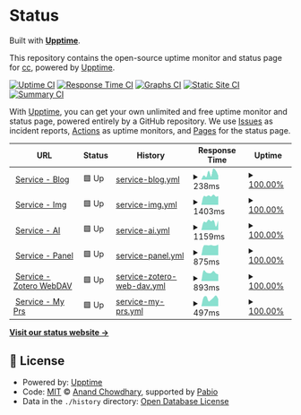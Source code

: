 # Status

Built with [**Upptime**](https://upptime.js.org).

This repository contains the open-source uptime monitor and status page for [cc](https://chillcicada.com), powered by [Upptime](https://github.com/upptime/upptime).

[![Uptime CI](https://github.com/chillcicada/status/workflows/Uptime%20CI/badge.svg)](https://github.com/chillcicada/status/actions?query=workflow%3A%22Uptime+CI%22)
[![Response Time CI](https://github.com/chillcicada/status/workflows/Response%20Time%20CI/badge.svg)](https://github.com/chillcicada/status/actions?query=workflow%3A%22Response+Time+CI%22)
[![Graphs CI](https://github.com/chillcicada/status/workflows/Graphs%20CI/badge.svg)](https://github.com/chillcicada/status/actions?query=workflow%3A%22Graphs+CI%22)
[![Static Site CI](https://github.com/chillcicada/status/workflows/Static%20Site%20CI/badge.svg)](https://github.com/chillcicada/status/actions?query=workflow%3A%22Static+Site+CI%22)
[![Summary CI](https://github.com/chillcicada/status/workflows/Summary%20CI/badge.svg)](https://github.com/chillcicada/status/actions?query=workflow%3A%22Summary+CI%22)

With [Upptime](https://upptime.js.org), you can get your own unlimited and free uptime monitor and status page, powered entirely by a GitHub repository. We use [Issues](https://github.com/chillcicada/status/issues) as incident reports, [Actions](https://github.com/chillcicada/status/actions) as uptime monitors, and [Pages](https://status.chillcicada.com) for the status page.

<!--start: status pages-->
<!-- This summary is generated by Upptime (https://github.com/upptime/upptime) -->
<!-- Do not edit this manually, your changes will be overwritten -->
<!-- prettier-ignore -->
| URL | Status | History | Response Time | Uptime |
| --- | ------ | ------- | ------------- | ------ |
| <img alt="" src="https://icons.duckduckgo.com/ip3/chillcicada.com.ico" height="13"> [Service - Blog](https://chillcicada.com) | 🟩 Up | [service-blog.yml](https://github.com/chillcicada/status/commits/HEAD/history/service-blog.yml) | <details><summary><img alt="Response time graph" src="./graphs/service-blog/response-time-week.png" height="20"> 238ms</summary><br><a href="https://status.chillcicada.com/history/service-blog"><img alt="Response time 321" src="https://img.shields.io/endpoint?url=https%3A%2F%2Fraw.githubusercontent.com%2Fchillcicada%2Fstatus%2FHEAD%2Fapi%2Fservice-blog%2Fresponse-time.json"></a><br><a href="https://status.chillcicada.com/history/service-blog"><img alt="24-hour response time 152" src="https://img.shields.io/endpoint?url=https%3A%2F%2Fraw.githubusercontent.com%2Fchillcicada%2Fstatus%2FHEAD%2Fapi%2Fservice-blog%2Fresponse-time-day.json"></a><br><a href="https://status.chillcicada.com/history/service-blog"><img alt="7-day response time 238" src="https://img.shields.io/endpoint?url=https%3A%2F%2Fraw.githubusercontent.com%2Fchillcicada%2Fstatus%2FHEAD%2Fapi%2Fservice-blog%2Fresponse-time-week.json"></a><br><a href="https://status.chillcicada.com/history/service-blog"><img alt="30-day response time 354" src="https://img.shields.io/endpoint?url=https%3A%2F%2Fraw.githubusercontent.com%2Fchillcicada%2Fstatus%2FHEAD%2Fapi%2Fservice-blog%2Fresponse-time-month.json"></a><br><a href="https://status.chillcicada.com/history/service-blog"><img alt="1-year response time 321" src="https://img.shields.io/endpoint?url=https%3A%2F%2Fraw.githubusercontent.com%2Fchillcicada%2Fstatus%2FHEAD%2Fapi%2Fservice-blog%2Fresponse-time-year.json"></a></details> | <details><summary><a href="https://status.chillcicada.com/history/service-blog">100.00%</a></summary><a href="https://status.chillcicada.com/history/service-blog"><img alt="All-time uptime 100.00%" src="https://img.shields.io/endpoint?url=https%3A%2F%2Fraw.githubusercontent.com%2Fchillcicada%2Fstatus%2FHEAD%2Fapi%2Fservice-blog%2Fuptime.json"></a><br><a href="https://status.chillcicada.com/history/service-blog"><img alt="24-hour uptime 100.00%" src="https://img.shields.io/endpoint?url=https%3A%2F%2Fraw.githubusercontent.com%2Fchillcicada%2Fstatus%2FHEAD%2Fapi%2Fservice-blog%2Fuptime-day.json"></a><br><a href="https://status.chillcicada.com/history/service-blog"><img alt="7-day uptime 100.00%" src="https://img.shields.io/endpoint?url=https%3A%2F%2Fraw.githubusercontent.com%2Fchillcicada%2Fstatus%2FHEAD%2Fapi%2Fservice-blog%2Fuptime-week.json"></a><br><a href="https://status.chillcicada.com/history/service-blog"><img alt="30-day uptime 100.00%" src="https://img.shields.io/endpoint?url=https%3A%2F%2Fraw.githubusercontent.com%2Fchillcicada%2Fstatus%2FHEAD%2Fapi%2Fservice-blog%2Fuptime-month.json"></a><br><a href="https://status.chillcicada.com/history/service-blog"><img alt="1-year uptime 100.00%" src="https://img.shields.io/endpoint?url=https%3A%2F%2Fraw.githubusercontent.com%2Fchillcicada%2Fstatus%2FHEAD%2Fapi%2Fservice-blog%2Fuptime-year.json"></a></details>
| <img alt="" src="https://icons.duckduckgo.com/ip3/img.chillcicada.com.ico" height="13"> [Service - Img](https://img.chillcicada.com) | 🟩 Up | [service-img.yml](https://github.com/chillcicada/status/commits/HEAD/history/service-img.yml) | <details><summary><img alt="Response time graph" src="./graphs/service-img/response-time-week.png" height="20"> 1403ms</summary><br><a href="https://status.chillcicada.com/history/service-img"><img alt="Response time 1394" src="https://img.shields.io/endpoint?url=https%3A%2F%2Fraw.githubusercontent.com%2Fchillcicada%2Fstatus%2FHEAD%2Fapi%2Fservice-img%2Fresponse-time.json"></a><br><a href="https://status.chillcicada.com/history/service-img"><img alt="24-hour response time 1389" src="https://img.shields.io/endpoint?url=https%3A%2F%2Fraw.githubusercontent.com%2Fchillcicada%2Fstatus%2FHEAD%2Fapi%2Fservice-img%2Fresponse-time-day.json"></a><br><a href="https://status.chillcicada.com/history/service-img"><img alt="7-day response time 1403" src="https://img.shields.io/endpoint?url=https%3A%2F%2Fraw.githubusercontent.com%2Fchillcicada%2Fstatus%2FHEAD%2Fapi%2Fservice-img%2Fresponse-time-week.json"></a><br><a href="https://status.chillcicada.com/history/service-img"><img alt="30-day response time 1421" src="https://img.shields.io/endpoint?url=https%3A%2F%2Fraw.githubusercontent.com%2Fchillcicada%2Fstatus%2FHEAD%2Fapi%2Fservice-img%2Fresponse-time-month.json"></a><br><a href="https://status.chillcicada.com/history/service-img"><img alt="1-year response time 1394" src="https://img.shields.io/endpoint?url=https%3A%2F%2Fraw.githubusercontent.com%2Fchillcicada%2Fstatus%2FHEAD%2Fapi%2Fservice-img%2Fresponse-time-year.json"></a></details> | <details><summary><a href="https://status.chillcicada.com/history/service-img">100.00%</a></summary><a href="https://status.chillcicada.com/history/service-img"><img alt="All-time uptime 100.00%" src="https://img.shields.io/endpoint?url=https%3A%2F%2Fraw.githubusercontent.com%2Fchillcicada%2Fstatus%2FHEAD%2Fapi%2Fservice-img%2Fuptime.json"></a><br><a href="https://status.chillcicada.com/history/service-img"><img alt="24-hour uptime 100.00%" src="https://img.shields.io/endpoint?url=https%3A%2F%2Fraw.githubusercontent.com%2Fchillcicada%2Fstatus%2FHEAD%2Fapi%2Fservice-img%2Fuptime-day.json"></a><br><a href="https://status.chillcicada.com/history/service-img"><img alt="7-day uptime 100.00%" src="https://img.shields.io/endpoint?url=https%3A%2F%2Fraw.githubusercontent.com%2Fchillcicada%2Fstatus%2FHEAD%2Fapi%2Fservice-img%2Fuptime-week.json"></a><br><a href="https://status.chillcicada.com/history/service-img"><img alt="30-day uptime 100.00%" src="https://img.shields.io/endpoint?url=https%3A%2F%2Fraw.githubusercontent.com%2Fchillcicada%2Fstatus%2FHEAD%2Fapi%2Fservice-img%2Fuptime-month.json"></a><br><a href="https://status.chillcicada.com/history/service-img"><img alt="1-year uptime 100.00%" src="https://img.shields.io/endpoint?url=https%3A%2F%2Fraw.githubusercontent.com%2Fchillcicada%2Fstatus%2FHEAD%2Fapi%2Fservice-img%2Fuptime-year.json"></a></details>
| <img alt="" src="https://icons.duckduckgo.com/ip3/ai.chillcicada.com.ico" height="13"> [Service - AI](https://ai.chillcicada.com) | 🟩 Up | [service-ai.yml](https://github.com/chillcicada/status/commits/HEAD/history/service-ai.yml) | <details><summary><img alt="Response time graph" src="./graphs/service-ai/response-time-week.png" height="20"> 1159ms</summary><br><a href="https://status.chillcicada.com/history/service-ai"><img alt="Response time 1545" src="https://img.shields.io/endpoint?url=https%3A%2F%2Fraw.githubusercontent.com%2Fchillcicada%2Fstatus%2FHEAD%2Fapi%2Fservice-ai%2Fresponse-time.json"></a><br><a href="https://status.chillcicada.com/history/service-ai"><img alt="24-hour response time 1312" src="https://img.shields.io/endpoint?url=https%3A%2F%2Fraw.githubusercontent.com%2Fchillcicada%2Fstatus%2FHEAD%2Fapi%2Fservice-ai%2Fresponse-time-day.json"></a><br><a href="https://status.chillcicada.com/history/service-ai"><img alt="7-day response time 1159" src="https://img.shields.io/endpoint?url=https%3A%2F%2Fraw.githubusercontent.com%2Fchillcicada%2Fstatus%2FHEAD%2Fapi%2Fservice-ai%2Fresponse-time-week.json"></a><br><a href="https://status.chillcicada.com/history/service-ai"><img alt="30-day response time 1110" src="https://img.shields.io/endpoint?url=https%3A%2F%2Fraw.githubusercontent.com%2Fchillcicada%2Fstatus%2FHEAD%2Fapi%2Fservice-ai%2Fresponse-time-month.json"></a><br><a href="https://status.chillcicada.com/history/service-ai"><img alt="1-year response time 1545" src="https://img.shields.io/endpoint?url=https%3A%2F%2Fraw.githubusercontent.com%2Fchillcicada%2Fstatus%2FHEAD%2Fapi%2Fservice-ai%2Fresponse-time-year.json"></a></details> | <details><summary><a href="https://status.chillcicada.com/history/service-ai">100.00%</a></summary><a href="https://status.chillcicada.com/history/service-ai"><img alt="All-time uptime 100.00%" src="https://img.shields.io/endpoint?url=https%3A%2F%2Fraw.githubusercontent.com%2Fchillcicada%2Fstatus%2FHEAD%2Fapi%2Fservice-ai%2Fuptime.json"></a><br><a href="https://status.chillcicada.com/history/service-ai"><img alt="24-hour uptime 100.00%" src="https://img.shields.io/endpoint?url=https%3A%2F%2Fraw.githubusercontent.com%2Fchillcicada%2Fstatus%2FHEAD%2Fapi%2Fservice-ai%2Fuptime-day.json"></a><br><a href="https://status.chillcicada.com/history/service-ai"><img alt="7-day uptime 100.00%" src="https://img.shields.io/endpoint?url=https%3A%2F%2Fraw.githubusercontent.com%2Fchillcicada%2Fstatus%2FHEAD%2Fapi%2Fservice-ai%2Fuptime-week.json"></a><br><a href="https://status.chillcicada.com/history/service-ai"><img alt="30-day uptime 100.00%" src="https://img.shields.io/endpoint?url=https%3A%2F%2Fraw.githubusercontent.com%2Fchillcicada%2Fstatus%2FHEAD%2Fapi%2Fservice-ai%2Fuptime-month.json"></a><br><a href="https://status.chillcicada.com/history/service-ai"><img alt="1-year uptime 100.00%" src="https://img.shields.io/endpoint?url=https%3A%2F%2Fraw.githubusercontent.com%2Fchillcicada%2Fstatus%2FHEAD%2Fapi%2Fservice-ai%2Fuptime-year.json"></a></details>
| <img alt="" src="https://icons.duckduckgo.com/ip3/panel.chillcicada.com.ico" height="13"> [Service - Panel](https://panel.chillcicada.com) | 🟩 Up | [service-panel.yml](https://github.com/chillcicada/status/commits/HEAD/history/service-panel.yml) | <details><summary><img alt="Response time graph" src="./graphs/service-panel/response-time-week.png" height="20"> 875ms</summary><br><a href="https://status.chillcicada.com/history/service-panel"><img alt="Response time 866" src="https://img.shields.io/endpoint?url=https%3A%2F%2Fraw.githubusercontent.com%2Fchillcicada%2Fstatus%2FHEAD%2Fapi%2Fservice-panel%2Fresponse-time.json"></a><br><a href="https://status.chillcicada.com/history/service-panel"><img alt="24-hour response time 939" src="https://img.shields.io/endpoint?url=https%3A%2F%2Fraw.githubusercontent.com%2Fchillcicada%2Fstatus%2FHEAD%2Fapi%2Fservice-panel%2Fresponse-time-day.json"></a><br><a href="https://status.chillcicada.com/history/service-panel"><img alt="7-day response time 875" src="https://img.shields.io/endpoint?url=https%3A%2F%2Fraw.githubusercontent.com%2Fchillcicada%2Fstatus%2FHEAD%2Fapi%2Fservice-panel%2Fresponse-time-week.json"></a><br><a href="https://status.chillcicada.com/history/service-panel"><img alt="30-day response time 878" src="https://img.shields.io/endpoint?url=https%3A%2F%2Fraw.githubusercontent.com%2Fchillcicada%2Fstatus%2FHEAD%2Fapi%2Fservice-panel%2Fresponse-time-month.json"></a><br><a href="https://status.chillcicada.com/history/service-panel"><img alt="1-year response time 866" src="https://img.shields.io/endpoint?url=https%3A%2F%2Fraw.githubusercontent.com%2Fchillcicada%2Fstatus%2FHEAD%2Fapi%2Fservice-panel%2Fresponse-time-year.json"></a></details> | <details><summary><a href="https://status.chillcicada.com/history/service-panel">100.00%</a></summary><a href="https://status.chillcicada.com/history/service-panel"><img alt="All-time uptime 99.86%" src="https://img.shields.io/endpoint?url=https%3A%2F%2Fraw.githubusercontent.com%2Fchillcicada%2Fstatus%2FHEAD%2Fapi%2Fservice-panel%2Fuptime.json"></a><br><a href="https://status.chillcicada.com/history/service-panel"><img alt="24-hour uptime 100.00%" src="https://img.shields.io/endpoint?url=https%3A%2F%2Fraw.githubusercontent.com%2Fchillcicada%2Fstatus%2FHEAD%2Fapi%2Fservice-panel%2Fuptime-day.json"></a><br><a href="https://status.chillcicada.com/history/service-panel"><img alt="7-day uptime 100.00%" src="https://img.shields.io/endpoint?url=https%3A%2F%2Fraw.githubusercontent.com%2Fchillcicada%2Fstatus%2FHEAD%2Fapi%2Fservice-panel%2Fuptime-week.json"></a><br><a href="https://status.chillcicada.com/history/service-panel"><img alt="30-day uptime 99.69%" src="https://img.shields.io/endpoint?url=https%3A%2F%2Fraw.githubusercontent.com%2Fchillcicada%2Fstatus%2FHEAD%2Fapi%2Fservice-panel%2Fuptime-month.json"></a><br><a href="https://status.chillcicada.com/history/service-panel"><img alt="1-year uptime 99.86%" src="https://img.shields.io/endpoint?url=https%3A%2F%2Fraw.githubusercontent.com%2Fchillcicada%2Fstatus%2FHEAD%2Fapi%2Fservice-panel%2Fuptime-year.json"></a></details>
| <img alt="" src="https://icons.duckduckgo.com/ip3/zotero.chillcicada.com.ico" height="13"> [Service - Zotero WebDAV](https://zotero.chillcicada.com) | 🟩 Up | [service-zotero-web-dav.yml](https://github.com/chillcicada/status/commits/HEAD/history/service-zotero-web-dav.yml) | <details><summary><img alt="Response time graph" src="./graphs/service-zotero-web-dav/response-time-week.png" height="20"> 893ms</summary><br><a href="https://status.chillcicada.com/history/service-zotero-web-dav"><img alt="Response time 878" src="https://img.shields.io/endpoint?url=https%3A%2F%2Fraw.githubusercontent.com%2Fchillcicada%2Fstatus%2FHEAD%2Fapi%2Fservice-zotero-web-dav%2Fresponse-time.json"></a><br><a href="https://status.chillcicada.com/history/service-zotero-web-dav"><img alt="24-hour response time 687" src="https://img.shields.io/endpoint?url=https%3A%2F%2Fraw.githubusercontent.com%2Fchillcicada%2Fstatus%2FHEAD%2Fapi%2Fservice-zotero-web-dav%2Fresponse-time-day.json"></a><br><a href="https://status.chillcicada.com/history/service-zotero-web-dav"><img alt="7-day response time 893" src="https://img.shields.io/endpoint?url=https%3A%2F%2Fraw.githubusercontent.com%2Fchillcicada%2Fstatus%2FHEAD%2Fapi%2Fservice-zotero-web-dav%2Fresponse-time-week.json"></a><br><a href="https://status.chillcicada.com/history/service-zotero-web-dav"><img alt="30-day response time 851" src="https://img.shields.io/endpoint?url=https%3A%2F%2Fraw.githubusercontent.com%2Fchillcicada%2Fstatus%2FHEAD%2Fapi%2Fservice-zotero-web-dav%2Fresponse-time-month.json"></a><br><a href="https://status.chillcicada.com/history/service-zotero-web-dav"><img alt="1-year response time 878" src="https://img.shields.io/endpoint?url=https%3A%2F%2Fraw.githubusercontent.com%2Fchillcicada%2Fstatus%2FHEAD%2Fapi%2Fservice-zotero-web-dav%2Fresponse-time-year.json"></a></details> | <details><summary><a href="https://status.chillcicada.com/history/service-zotero-web-dav">100.00%</a></summary><a href="https://status.chillcicada.com/history/service-zotero-web-dav"><img alt="All-time uptime 97.98%" src="https://img.shields.io/endpoint?url=https%3A%2F%2Fraw.githubusercontent.com%2Fchillcicada%2Fstatus%2FHEAD%2Fapi%2Fservice-zotero-web-dav%2Fuptime.json"></a><br><a href="https://status.chillcicada.com/history/service-zotero-web-dav"><img alt="24-hour uptime 100.00%" src="https://img.shields.io/endpoint?url=https%3A%2F%2Fraw.githubusercontent.com%2Fchillcicada%2Fstatus%2FHEAD%2Fapi%2Fservice-zotero-web-dav%2Fuptime-day.json"></a><br><a href="https://status.chillcicada.com/history/service-zotero-web-dav"><img alt="7-day uptime 100.00%" src="https://img.shields.io/endpoint?url=https%3A%2F%2Fraw.githubusercontent.com%2Fchillcicada%2Fstatus%2FHEAD%2Fapi%2Fservice-zotero-web-dav%2Fuptime-week.json"></a><br><a href="https://status.chillcicada.com/history/service-zotero-web-dav"><img alt="30-day uptime 100.00%" src="https://img.shields.io/endpoint?url=https%3A%2F%2Fraw.githubusercontent.com%2Fchillcicada%2Fstatus%2FHEAD%2Fapi%2Fservice-zotero-web-dav%2Fuptime-month.json"></a><br><a href="https://status.chillcicada.com/history/service-zotero-web-dav"><img alt="1-year uptime 97.98%" src="https://img.shields.io/endpoint?url=https%3A%2F%2Fraw.githubusercontent.com%2Fchillcicada%2Fstatus%2FHEAD%2Fapi%2Fservice-zotero-web-dav%2Fuptime-year.json"></a></details>
| <img alt="" src="https://icons.duckduckgo.com/ip3/prs.chillcicada.com.ico" height="13"> [Service - My Prs](https://prs.chillcicada.com) | 🟩 Up | [service-my-prs.yml](https://github.com/chillcicada/status/commits/HEAD/history/service-my-prs.yml) | <details><summary><img alt="Response time graph" src="./graphs/service-my-prs/response-time-week.png" height="20"> 497ms</summary><br><a href="https://status.chillcicada.com/history/service-my-prs"><img alt="Response time 529" src="https://img.shields.io/endpoint?url=https%3A%2F%2Fraw.githubusercontent.com%2Fchillcicada%2Fstatus%2FHEAD%2Fapi%2Fservice-my-prs%2Fresponse-time.json"></a><br><a href="https://status.chillcicada.com/history/service-my-prs"><img alt="24-hour response time 441" src="https://img.shields.io/endpoint?url=https%3A%2F%2Fraw.githubusercontent.com%2Fchillcicada%2Fstatus%2FHEAD%2Fapi%2Fservice-my-prs%2Fresponse-time-day.json"></a><br><a href="https://status.chillcicada.com/history/service-my-prs"><img alt="7-day response time 497" src="https://img.shields.io/endpoint?url=https%3A%2F%2Fraw.githubusercontent.com%2Fchillcicada%2Fstatus%2FHEAD%2Fapi%2Fservice-my-prs%2Fresponse-time-week.json"></a><br><a href="https://status.chillcicada.com/history/service-my-prs"><img alt="30-day response time 462" src="https://img.shields.io/endpoint?url=https%3A%2F%2Fraw.githubusercontent.com%2Fchillcicada%2Fstatus%2FHEAD%2Fapi%2Fservice-my-prs%2Fresponse-time-month.json"></a><br><a href="https://status.chillcicada.com/history/service-my-prs"><img alt="1-year response time 529" src="https://img.shields.io/endpoint?url=https%3A%2F%2Fraw.githubusercontent.com%2Fchillcicada%2Fstatus%2FHEAD%2Fapi%2Fservice-my-prs%2Fresponse-time-year.json"></a></details> | <details><summary><a href="https://status.chillcicada.com/history/service-my-prs">100.00%</a></summary><a href="https://status.chillcicada.com/history/service-my-prs"><img alt="All-time uptime 100.00%" src="https://img.shields.io/endpoint?url=https%3A%2F%2Fraw.githubusercontent.com%2Fchillcicada%2Fstatus%2FHEAD%2Fapi%2Fservice-my-prs%2Fuptime.json"></a><br><a href="https://status.chillcicada.com/history/service-my-prs"><img alt="24-hour uptime 100.00%" src="https://img.shields.io/endpoint?url=https%3A%2F%2Fraw.githubusercontent.com%2Fchillcicada%2Fstatus%2FHEAD%2Fapi%2Fservice-my-prs%2Fuptime-day.json"></a><br><a href="https://status.chillcicada.com/history/service-my-prs"><img alt="7-day uptime 100.00%" src="https://img.shields.io/endpoint?url=https%3A%2F%2Fraw.githubusercontent.com%2Fchillcicada%2Fstatus%2FHEAD%2Fapi%2Fservice-my-prs%2Fuptime-week.json"></a><br><a href="https://status.chillcicada.com/history/service-my-prs"><img alt="30-day uptime 100.00%" src="https://img.shields.io/endpoint?url=https%3A%2F%2Fraw.githubusercontent.com%2Fchillcicada%2Fstatus%2FHEAD%2Fapi%2Fservice-my-prs%2Fuptime-month.json"></a><br><a href="https://status.chillcicada.com/history/service-my-prs"><img alt="1-year uptime 100.00%" src="https://img.shields.io/endpoint?url=https%3A%2F%2Fraw.githubusercontent.com%2Fchillcicada%2Fstatus%2FHEAD%2Fapi%2Fservice-my-prs%2Fuptime-year.json"></a></details>

<!--end: status pages-->

[**Visit our status website →**](https://status.chillcicada.com)

## 📄 License

- Powered by: [Upptime](https://github.com/upptime/upptime)
- Code: [MIT](./LICENSE) © [Anand Chowdhary](https://anandchowdhary.com), supported by [Pabio](https://pabio.com)
- Data in the `./history` directory: [Open Database License](https://opendatacommons.org/licenses/odbl/1-0/)
